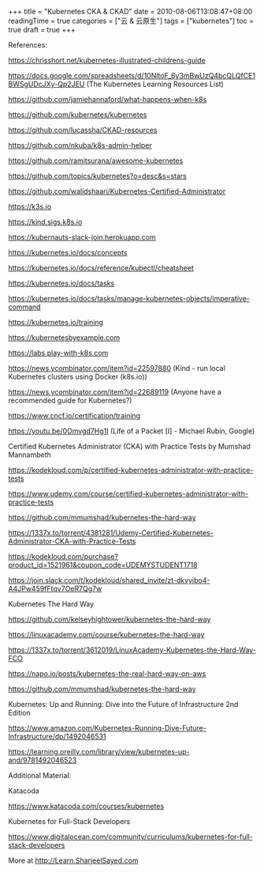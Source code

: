 +++
title = "Kubernetes CKA & CKAD"
date = 2010-08-06T13:08:47+08:00
readingTime = true
categories = ["云 & 云原生"]
tags = ["kubernetes"]
toc = true
draft = true
+++

<!--more-->

References:

https://chrisshort.net/kubernetes-illustrated-childrens-guide

https://docs.google.com/spreadsheets/d/10NltoF_6y3mBwUzQ4bcQLQfCE1BWSgUDcJXy-Qp2JEU (The Kubernetes Learning Resources List)

https://github.com/jamiehannaford/what-happens-when-k8s

https://github.com/kubernetes/kubernetes

https://github.com/lucassha/CKAD-resources

https://github.com/nkuba/k8s-admin-helper

https://github.com/ramitsurana/awesome-kubernetes

https://github.com/topics/kubernetes?o=desc&s=stars

https://github.com/walidshaari/Kubernetes-Certified-Administrator

https://k3s.io

https://kind.sigs.k8s.io

https://kubernauts-slack-join.herokuapp.com

https://kubernetes.io/docs/concepts

https://kubernetes.io/docs/reference/kubectl/cheatsheet

https://kubernetes.io/docs/tasks

https://kubernetes.io/docs/tasks/manage-kubernetes-objects/imperative-command

https://kubernetes.io/training

https://kubernetesbyexample.com

https://labs.play-with-k8s.com

https://news.ycombinator.com/item?id=22597880 (Kind - run local Kubernetes clusters using Docker (k8s.io))

https://news.ycombinator.com/item?id=22689119 (Anyone have a recommended guide for Kubernetes?)

https://www.cncf.io/certification/training

https://youtu.be/0Omvgd7Hg1I (Life of a Packet [I] - Michael Rubin, Google)

Certified Kubernetes Administrator (CKA) with Practice Tests by Mumshad Mannambeth

https://kodekloud.com/p/certified-kubernetes-administrator-with-practice-tests

https://www.udemy.com/course/certified-kubernetes-administrator-with-practice-tests

https://github.com/mmumshad/kubernetes-the-hard-way

https://1337x.to/torrent/4381281/Udemy-Certified-Kubernetes-Administrator-CKA-with-Practice-Tests

https://kodekloud.com/purchase?product_id=1521961&coupon_code=UDEMYSTUDENT1718

https://join.slack.com/t/kodekloud/shared_invite/zt-dkvyibo4-A4JPw459fFtqv7OeR7Qg7w

Kubernetes The Hard Way

https://github.com/kelseyhightower/kubernetes-the-hard-way

https://linuxacademy.com/course/kubernetes-the-hard-way

https://1337x.to/torrent/3612019/LinuxAcademy-Kubernetes-the-Hard-Way-FCO

https://napo.io/posts/kubernetes-the-real-hard-way-on-aws

https://github.com/mmumshad/kubernetes-the-hard-way

Kubernetes: Up and Running: Dive into the Future of Infrastructure 2nd Edition

https://www.amazon.com/Kubernetes-Running-Dive-Future-Infrastructure/dp/1492046531

https://learning.oreilly.com/library/view/kubernetes-up-and/9781492046523

Additional Material:

Katacoda

https://www.katacoda.com/courses/kubernetes

Kubernetes for Full-Stack Developers

https://www.digitalocean.com/community/curriculums/kubernetes-for-full-stack-developers

More at http://Learn.SharjeelSayed.com
